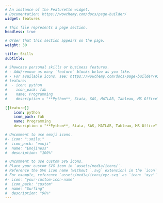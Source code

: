 ```yaml
---
# An instance of the Featurette widget.
# Documentation: https://wowchemy.com/docs/page-builder/
widget: features

# This file represents a page section.
headless: true

# Order that this section appears on the page.
weight: 30

title: Skills
subtitle:

# Showcase personal skills or business features.
# - Add/remove as many `feature` blocks below as you like.
# - For available icons, see: https://wowchemy.com/docs/page-builder/#icons
# feature:
#  - icon: python
#    icon_pack: fab
#    name: Programming
#    description = "**Python**, Stata, SAS, MATLAB, Tableau, MS Office"
    
[[feature]]
    icon: python
    icon_pack: fab
    name: Programming
    description = "**Python**, Stata, SAS, MATLAB, Tableau, MS Office"

# Uncomment to use emoji icons.
#- icon: ":smile:"
#  icon_pack: "emoji"
#  name: "Emojiness"
#  description: "100%"

# Uncomment to use custom SVG icons.
# Place your custom SVG icon in `assets/media/icons/`.
# Reference the SVG icon name (without `.svg` extension) in the `icon` field.
# For example, reference `assets/media/icons/xyz.svg` as `icon: 'xyz'`
#- icon: "your-custom-icon-name"
#  icon_pack: "custom"
#  name: "Surfing"
#  description: "90%"
---
```

